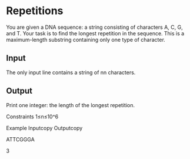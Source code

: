 # Repetitions

You are given a DNA sequence: a string consisting of characters A, C, G, and T. Your task is to find the longest repetition in the sequence. This is a maximum-length substring containing only one type of character.

## Input
The only input line contains a string of nn characters.

## Output
Print one integer: the length of the longest repetition.


Constraints
    1≤n≤10^6

Example
Inputcopy 	Outputcopy

ATTCGGGA

	

3

